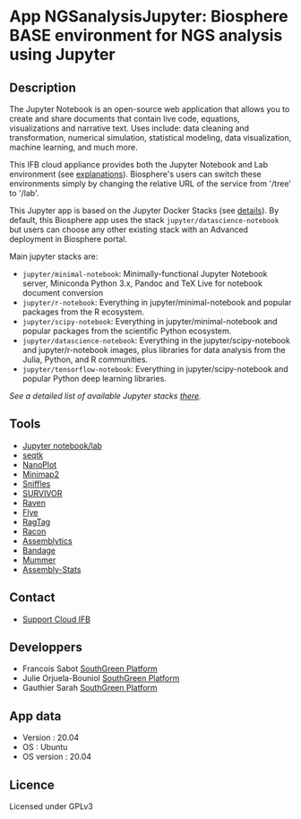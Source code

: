 # App NGSanalysisJupyter: Biosphere BASE environment for NGS analysis using Jupyter

## Description

The Jupyter Notebook is an open-source web application that allows you to create and share documents that contain live code, equations, visualizations and narrative text. Uses include: data cleaning and transformation, numerical simulation, statistical modeling, data visualization, machine learning, and much more.

 This IFB cloud appliance provides both the Jupyter Notebook and Lab environment (see [explanations](https://jupyter.org/index.html)). Biosphere's users can switch these environments simply by changing the relative URL of the service from '/tree' to '/lab'.

This Jupyter app is based on the Jupyter Docker Stacks (see [details](https://jupyter-docker-stacks.readthedocs.io)). By default, this Biosphere app uses the stack `jupyter/datascience-notebook` but users can choose any other existing stack with an Advanced deployment in Biosphere portal.

Main jupyter stacks are:
- `jupyter/minimal-notebook`: Minimally-functional Jupyter Notebook server, Miniconda Python 3.x, Pandoc and TeX Live for notebook document conversion
- `jupyter/r-notebook`: Everything in jupyter/minimal-notebook and popular packages from the R ecosystem.
- `jupyter/scipy-notebook`: Everything in jupyter/minimal-notebook and popular packages from the scientific Python ecosystem.
- `jupyter/datascience-notebook`: Everything in the jupyter/scipy-notebook and jupyter/r-notebook images, plus libraries for data analysis from the Julia, Python, and R communities.
- `jupyter/tensorflow-notebook`: Everything in jupyter/scipy-notebook and popular Python deep learning libraries.

*See a detailed list of available Jupyter stacks [there](https://jupyter-docker-stacks.readthedocs.io/en/latest/using/selecting.html).*

## Tools

* [Jupyter notebook/lab](https://jupyter.org)
* [seqtk](https://github.com/lh3/seqtk)
* [NanoPlot](https://github.com/wdecoster/NanoPlot)
* [Minimap2](https://github.com/lh3/minimap2)
* [Sniffles](https://github.com/fritzsedlazeck/Sniffles)
* [SURVIVOR](https://github.com/fritzsedlazeck/SURVIVOR/)
* [Raven](https://github.com/lbcb-sci/raven)
* [Flye](https://github.com/fenderglass/Flye)
* [RagTag](https://github.com/malonge/RagTag)
* [Racon](https://github.com/isovic/racon)
* [Assemblytics](http://assemblytics.com/)
* [Bandage](https://github.com/rrwick/Bandage)
* [Mummer](https://github.com/mummer4/mummer)
* [Assembly-Stats](https://github.com/sanger-pathogens/assembly-stats)




## Contact

* [Support Cloud IFB](mailto:biosphere-support@genouest.org) 

## Developpers

* Francois Sabot [SouthGreen Platform](https://southgreen.fr)
* Julie Orjuela-Bouniol [SouthGreen Platform](https://southgreen.fr)
* Gauthier Sarah [SouthGreen Platform](https://southgreen.fr)

## App data

* Version : 20.04
* OS : Ubuntu
* OS version : 20.04

## Licence

Licensed under GPLv3
